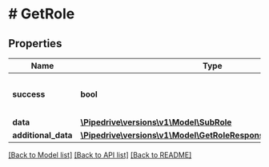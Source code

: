 # # GetRole

## Properties

Name | Type | Description | Notes
------------ | ------------- | ------------- | -------------
**success** | **bool** | If the response is successful or not | [optional]
**data** | [**\Pipedrive\versions\v1\Model\SubRole**](SubRole.md) |  | [optional]
**additional_data** | [**\Pipedrive\versions\v1\Model\GetRoleResponseDataAdditionalData**](GetRoleResponseDataAdditionalData.md) |  | [optional]

[[Back to Model list]](../../README.md#models) [[Back to API list]](../../README.md#endpoints) [[Back to README]](../../README.md)
